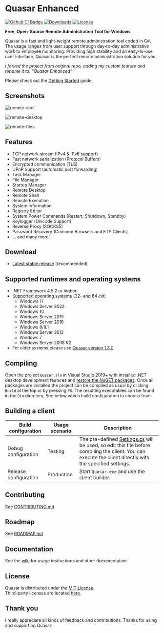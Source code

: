 # Quasar Enhanced

[![Github CI Badge](https://github.com/WINKILLERS/Musubi/actions/workflows/msbuild.yml/badge.svg)](https://github.com/MMitsuha/Quasar/actions/workflows/msbuild.yml)
[![Downloads](https://img.shields.io/github/downloads/MMitsuha/Quasar/total.svg)](https://github.com/MMitsuha/Quasar/releases)
[![License](https://img.shields.io/github/license/MMitsuha/Quasar.svg)](LICENSE)

**Free, Open-Source Remote Administration Tool for Windows**

Quasar is a fast and light-weight remote administration tool coded in C#. The usage ranges from user support through day-to-day administrative work to employee monitoring. Providing high stability and an easy-to-use user interface, Quasar is the perfect remote administration solution for you.

*I forked the project from original repo, adding my custom feature and rename it to: "Quasar Enhanced"*

Please check out the [Getting Started](https://github.com/MMitsuha/Quasar/wiki/Getting-Started) guide.

## Screenshots

![remote-shell](Images/remote-shell.png)

![remote-desktop](Images/remote-desktop.png)

![remote-files](Images/remote-files.png)

## Features

* TCP network stream (IPv4 & IPv6 support)
* Fast network serialization (Protocol Buffers)
* Encrypted communication (TLS)
* UPnP Support (automatic port forwarding)
* Task Manager
* File Manager
* Startup Manager
* Remote Desktop
* Remote Shell
* Remote Execution
* System Information
* Registry Editor
* System Power Commands (Restart, Shutdown, Standby)
* Keylogger (Unicode Support)
* Reverse Proxy (SOCKS5)
* Password Recovery (Common Browsers and FTP Clients)
* ... and many more!

## Download

* [Latest stable release](https://github.com/MMitsuha/Quasar/releases) (recommended)

## Supported runtimes and operating systems

* .NET Framework 4.5.2 or higher
* Supported operating systems (32- and 64-bit)
  * Windows 11
  * Windows Server 2022
  * Windows 10
  * Windows Server 2019
  * Windows Server 2016
  * Windows 8/8.1
  * Windows Server 2012
  * Windows 7
  * Windows Server 2008 R2
* For older systems please use [Quasar version 1.3.0](https://github.com/MMitsuha/Quasar/releases/tag/v1.3.0.0)

## Compiling

Open the project `Quasar.sln` in Visual Studio 2019+ with installed .NET desktop development features and [restore the NuGET packages](https://docs.microsoft.com/en-us/nuget/consume-packages/package-restore). Once all packages are installed the project can be compiled as usual by clicking `Build` at the top or by pressing `F6`. The resulting executables can be found in the `Bin` directory. See below which build configuration to choose from.

## Building a client

| Build configuration         | Usage scenario | Description
| ----------------------------|----------------|--------------
| Debug configuration         | Testing        | The pre-defined [Settings.cs](/Quasar.Client/Config/Settings.cs) will be used, so edit this file before compiling the client. You can execute the client directly with the specified settings.
| Release configuration       | Production     | Start `Quasar.exe` and use the client builder.

## Contributing

See [CONTRIBUTING.md](CONTRIBUTING.md)

## Roadmap

See [ROADMAP.md](ROADMAP.md)

## Documentation

See the [wiki](https://github.com/MMitsuha/Quasar/wiki) for usage instructions and other documentation.

## License

Quasar is distributed under the [MIT License](LICENSE).  
Third-party licenses are located [here](Licenses).

## Thank you

I really appreciate all kinds of feedback and contributions. Thanks for using and supporting Quasar!
